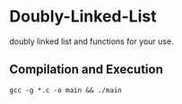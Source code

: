 # Doubly-Linked-List
doubly linked list and functions for your use.

## Compilation and Execution

````
gcc -g *.c -o main && ./main 
`````
